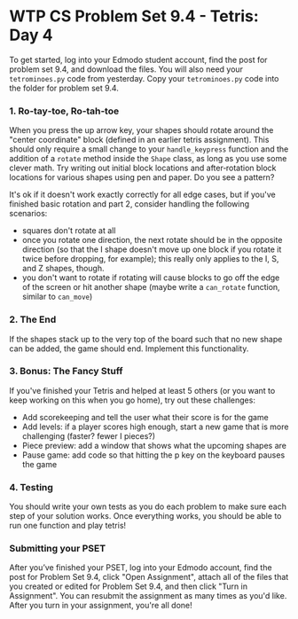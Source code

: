 # WTP CS Problem Set 9.4 - Tetris: Day 4

To get started, log into your Edmodo student account, find the post for problem set 9.4, and download the files. You will also need your `tetrominoes.py` code from yesterday. Copy your `tetrominoes.py` code into the folder for problem set 9.4.

### 1. Ro‑tay‑toe, Ro‑tah‑toe
When  you  press  the  up  arrow  key,  your  shapes  should  rotate  around  the  "center  coordinate"  block  (defined  in  an earlier  tetris  assignment).  This  should  only  require  a  small  change  to  your  `handle_keypress`  function  and  the  addition of  a  `rotate`  method  inside  the  `Shape` class,  as  long  as  you  use  some  clever  math.  Try  writing  out  initial  block locations  and  after‑rotation  block  locations  for  various  shapes  using  pen  and  paper.  Do  you  see  a  pattern? 

It's  ok  if  it  doesn't  work  exactly  correctly  for  all  edge  cases,  but  if  you've  finished  basic  rotation  and  part  2,  consider handling  the  following  scenarios:

  * squares  don't  rotate  at  all
  * once  you  rotate  one  direction,  the  next  rotate  should  be  in  the  opposite  direction  (so  that  the  I  shape  doesn't move  up  one  block  if  you  rotate  it  twice  before  dropping,  for  example);  this  really  only  applies  to  the  I,  S,  and  Z shapes,  though.
  * you  don't  want  to  rotate  if  rotating  will  cause  blocks  to  go  off  the  edge  of  the  screen  or  hit  another  shape  (maybe write  a  `can_rotate`  function,  similar  to  `can_move`)
 
### 2. The End
If  the  shapes  stack  up  to  the  very  top  of  the  board  such  that  no  new  shape  can  be  added,  the  game  should  end. Implement  this  functionality.
 
### 3. Bonus: The Fancy Stuff
If  you've  finished  your  Tetris  and  helped  at  least  5  others  (or  you  want  to  keep  working  on  this  when  you  go  home), try  out  these  challenges:

  * Add  scorekeeping  and  tell  the  user  what  their  score  is  for  the  game
  * Add  levels:  if  a  player  scores  high  enough,  start  a  new  game  that  is  more  challenging  (faster?  fewer  I  pieces?)
  * Piece  preview:  add  a  window  that  shows  what  the  upcoming  shapes  are
  * Pause  game:  add  code  so  that  hitting  the  p  key  on  the  keyboard  pauses  the  game
  
### 4. Testing
You  should  write  your  own  tests  as  you  do  each  problem  to  make  sure  each  step  of  your  solution  works.  Once everything  works,  you  should  be  able  to  run  one  function  and  play  tetris!

### Submitting your PSET
After you’ve finished your PSET, log into your Edmodo account, find the post for Problem Set 9.4, click "Open Assignment", attach all of the files that you created or edited for Problem Set 9.4, and then click "Turn in Assignment". You can resubmit the assignment as many times as you'd like. After you turn in your assignment, you're all done!
